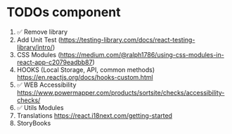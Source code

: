 # TODOs <Range /> component

1. ✅ Remove library
2. Add Unit Test 
   (https://testing-library.com/docs/react-testing-library/intro/)
3. CSS Modules 
   (https://medium.com/@ralph1786/using-css-modules-in-react-app-c2079eadbb87)
4. HOOKS (Local Storage, API, common methods)
   https://en.reactjs.org/docs/hooks-custom.html
5. ✅ WEB Accessibility
   https://www.powermapper.com/products/sortsite/checks/accessibility-checks/
6. ✅ Utils Modules
7. Translations
   https://react.i18next.com/getting-started
8. StoryBooks